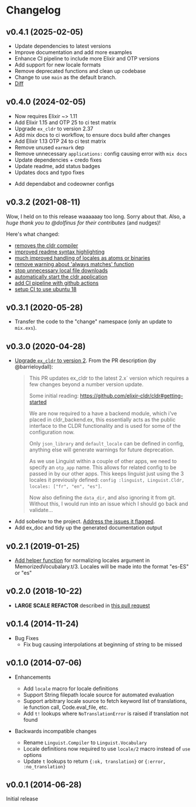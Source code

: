 # Changelog

## v0.4.1 (2025-02-05)
* Update dependencies to latest versions
* Improve documentation and add more examples
* Enhance CI pipeline to include more Elixir and OTP versions
* Add support for new locale formats
* Remove deprecated functions and clean up codebase
* Change to use `main` as the default branch.
* [Diff](https://github.com/change/linguist/compare/v0.4.0...v0.4.1)

## v0.4.0 (2024-02-05)
* Now requires Elixir ~> 1.11
* Add Elixir 1.15 and OTP 25 to ci test matrix
* Upgrade `ex_cldr` to version 2.37
* Add mix docs to ci workflow, to ensure docs build after changes
* Add Elixir 1.13 OTP 24 to ci test matrix
* Remove unused `earmark` dep
* Remove unnecessary `applications:` config causing error with `mix docs`
* Update dependencies + credo fixes
* Update readme, add status badges
* Updates docs and typo fixes
+ Add dependabot and codeowner configs

## v0.3.2 (2021-08-11)
Wow, I held on to this release waaaaaay too long. Sorry about that. Also, a *huge thank you to @dolfinus for their contributes* (and nudges)!

Here's what changed:
* [removes the cldr compiler](https://github.com/change/linguist/pull/28)
* [improved readme syntax highlighting](https://github.com/change/linguist/pull/29)
* [much improved handling of locales as atoms or binaries](https://github.com/change/linguist/pull/30)
* [remove warning about 'always matches' function](https://github.com/change/linguist/pull/31)
* [stop unnecessary local file downloads](https://github.com/change/linguist/pull/32)
* [automatically start the cldr application](https://github.com/change/linguist/pull/33)
* [add CI pipeline with github actions](https://github.com/change/linguist/pull/35)
* [setup CI to use ubuntu 18](https://github.com/change/linguist/pull/36)

## v0.3.1 (2020-05-28)
* Transfer the code to the "change" namespace (only an update to `mix.exs`).

## v0.3.0 (2020-04-28)
* [Upgrade `ex_cldr` to version 2](https://github.com/mertonium/linguist/commit/b66681c4d66543829f1154af3e5a90a1fa93aca7). From the PR description (by @barrieloydall):
  > This PR updates ex_cldr to the latest 2.x` version which requires a few changes beyond a number version update.
  >
  > Some initial reading: https://github.com/elixir-cldr/cldr#getting-started
  >
  > We are now required to a have a backend module, which i've placed in cldr_backend.ex, this essentially acts as the public interface to the CLDR functionality and is used for some of the configuration now.
  >
  > Only `json_library` and `default_locale` can be defined in config, anything else will generate warnings for future deprecation.
  >
  > As we use Linguist within a couple of other apps, we need to specify an `otp_app` name. This allows for related config to be passed in by our other apps. This keeps linguist just using the 3 locales it previously defined: `config :linguist, Linguist.Cldr, locales: ["fr", "en", "es"]`.
  >
  > Now also defining the `data_dir`, and also ignoring it from git. Without this, I would run into an issue which I should go back and validate...
* Add sobelow to the project. [Address the issues it flagged](https://github.com/mertonium/linguist/commit/e699c1274c3a4861288afa41cef3f1afe1cad9b6).
* Add ex_doc and tidy up the generated documentation output

## v0.2.1 (2019-01-25)
* [Add helper function](https://github.com/mertonium/linguist/commit/06807327e5095e54dd584ad5d65469e4358c92b4) for normalizing locales argument in MemorizedVocubalary.t/3. Locales will be made into the format "es-ES" or "es"

## v0.2.0 (2018-10-22)
* **LARGE SCALE REFACTOR** described in [this pull request](https://github.com/mertonium/linguist/pull/22)

## v0.1.4 (2014-11-24)

* Bug Fixes
  * Fix bug causing interpolations at beginning of string to be missed

## v0.1.0 (2014-07-06)

* Enhancements
  * Add `locale` macro for locale definitions
  * Support String filepath locale source for automated evaluation
  * Support arbitrary locale source to fetch keyword list of translations, ie function call, Code.eval_file, etc.
  * Add `t!` lookups where `NoTranslationError` is raised if translation not found

* Backwards incompatible changes
  * Rename `Linguist.Compiler` to `Linguist.Vocabulary`
  * Locale definitions now required to use `locale/2` macro instead of `use` options
  * Update `t` lookups to return `{:ok, translation}` or `{:error, :no_translation}`

## v0.0.1 (2014-06-28)

Initial release
